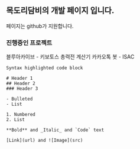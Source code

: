 ## 목도리담비의 개발 페이지 입니다.

페이지는 github가 지원합니다.

### 진행중인 프로젝트

블루아카이브 - 키보토스 총력전 계산기
카카오톡 봇 - ISAC

```테스팅 텍스트박스
Syntax highlighted code block

# Header 1
## Header 2
### Header 3

- Bulleted
- List

1. Numbered
2. List

**Bold** and _Italic_ and `Code` text

[Link](url) and ![Image](src)
```
